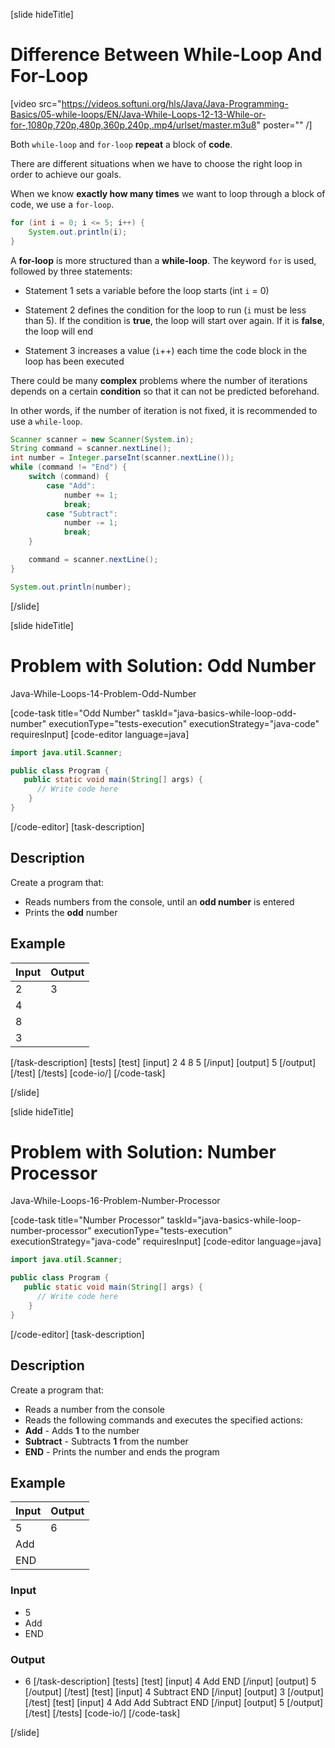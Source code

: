 [slide hideTitle]
# Difference Between While-Loop And For-Loop

[video src="https://videos.softuni.org/hls/Java/Java-Programming-Basics/05-while-loops/EN/Java-While-Loops-12-13-While-or-for-,1080p,720p,480p,360p,240p,.mp4/urlset/master.m3u8" poster="" /]

Both `while-loop` and `for-loop` **repeat** a block of **code**.

There are different situations when we have to choose the right loop in order to achieve our goals. 

When we know **exactly how many times** we want to loop through a block of code, we use а `for-loop`. 
```java live
for (int i = 0; i <= 5; i++) {
    System.out.println(i);
}
```

A **for-loop** is more structured than а **while-loop**. The keyword `for` is used, followed by three statements:

- Statement 1 sets a variable before the loop starts (int `i` = 0)

- Statement 2 defines the condition for the loop to run (`i` must be less than 5). If the condition is **true**, the loop will start over again. If it is **false**, the loop will end

- Statement 3 increases a value (`i`++) each time the code block in the loop has been executed


There could be many **complex** problems where the number of iterations depends on a certain **condition** so that it can not be predicted beforehand. 

In other words, if the number of iteration is not fixed, it is recommended to use a `while-loop`.

```java live
Scanner scanner = new Scanner(System.in);
String command = scanner.nextLine();
int number = Integer.parseInt(scanner.nextLine());
while (command != "End") {
    switch (command) {
        case "Add":
            number += 1;
            break;
        case "Subtract":
            number -= 1;
            break;
    }

    command = scanner.nextLine();
}

System.out.println(number);
```
[/slide]

[slide hideTitle]
# Problem with Solution: Odd Number

Java-While-Loops-14-Problem-Odd-Number

[code-task title="Odd Number" taskId="java-basics-while-loop-odd-number" executionType="tests-execution" executionStrategy="java-code" requiresInput]
[code-editor language=java]
```java
import java.util.Scanner;

public class Program {
   public static void main(String[] args) {
      // Write code here
    }
}
```
[/code-editor]
[task-description]
## Description
Create a program that:

* Reads numbers from the console, until an **odd number** is entered
* Prints the **odd** number

## Example

| **Input** | **Output** |
| ---- | ---- |
| 2 | 3 |
| 4 |
| 8 |
| 3 |

[/task-description]
[tests]
[test]
[input]
2
4
8
5
[/input]
[output]
5
[/output]
[/test]
[/tests]
[code-io/]
[/code-task]

[/slide]


[slide hideTitle]
# Problem with Solution: Number Processor

Java-While-Loops-16-Problem-Number-Processor

[code-task title="Number Processor" taskId="java-basics-while-loop-number-processor" executionType="tests-execution" executionStrategy="java-code" requiresInput]
[code-editor language=java]
```java
import java.util.Scanner;

public class Program {
   public static void main(String[] args) {
      // Write code here
    }
}
```
[/code-editor]
[task-description]
## Description
Create a program that:

* Reads a number from the console
* Reads the following commands and executes the specified actions:
* **Add** - Аdds **1** to the number
* **Subtract** - Subtracts **1** from the number
* **END** -  Prints the number and ends the program

## Example

| **Input** | **Output** |
| ---- | ---- |
| 5 | 6 |
| Add |
| END |

### Input
- 5
- Add
- END
### Output
- 6
[/task-description]
[tests]
[test]
[input]
4
Add
END
[/input]
[output]
5
[/output]
[/test]
[test]
[input]
4
Subtract
END
[/input]
[output]
3
[/output]
[/test]
[test]
[input]
4
Add
Add
Subtract
END
[/input]
[output]
5
[/output]
[/test]
[/tests]
[code-io/]
[/code-task]

[/slide]

